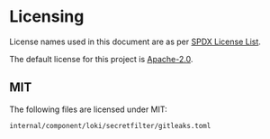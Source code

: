# Licensing

License names used in this document are as per [SPDX License List](https://spdx.org/licenses/).

The default license for this project is [Apache-2.0](LICENSE).

## MIT

The following files are licensed under MIT:

```
internal/component/loki/secretfilter/gitleaks.toml
```
